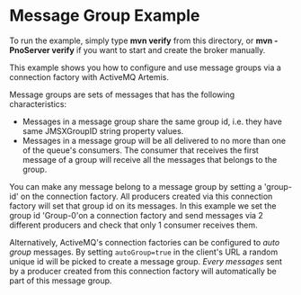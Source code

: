 # Message Group Example

To run the example, simply type **mvn verify** from this directory, or **mvn -PnoServer verify** if you want to start and create the broker manually.

This example shows you how to configure and use message groups via a connection factory with ActiveMQ Artemis.

Message groups are sets of messages that has the following characteristics:

*   Messages in a message group share the same group id, i.e. they have same JMSXGroupID string property values.
*   Messages in a message group will be all delivered to no more than one of the queue's consumers. The consumer that receives the first message of a group will receive all the messages that belongs to the group.

You can make any message belong to a message group by setting a 'group-id' on the connection factory. All producers created via this connection factory will set that group id on its messages. In this example we set the group id 'Group-0'on a connection factory and send messages via 2 different producers and check that only 1 consumer receives them.

Alternatively, ActiveMQ's connection factories can be configured to _auto group_ messages. By setting `autoGroup=true` in the client's URL a random unique id will be picked to create a message group. _Every messages_ sent by a producer created from this connection factory will automatically be part of this message group.
